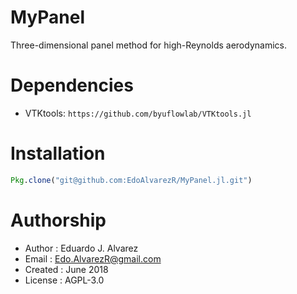 # MyPanel
Three-dimensional panel method for high-Reynolds aerodynamics.

# Dependencies
  * VTKtools: `https://github.com/byuflowlab/VTKtools.jl`

# Installation
```julia
Pkg.clone("git@github.com:EdoAlvarezR/MyPanel.jl.git")
```

# Authorship
  * Author    : Eduardo J. Alvarez
  * Email     : Edo.AlvarezR@gmail.com
  * Created   : June 2018
  * License   : AGPL-3.0
